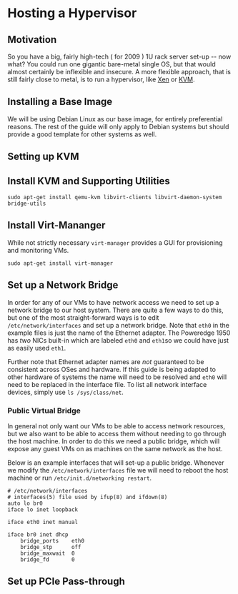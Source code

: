 # Hosting a Hypervisor

## Motivation

So you have a big, fairly high-tech ( for 2009 ) 1U rack server set-up -- now what?
You could run one gigantic bare-metal single OS, but that would almost certainly be
inflexible and insecure. A more flexible approach, that is still fairly close to metal,
is to run a hypervisor, like [Xen](https://www.xenproject.org/) or [KVM](https://www.linux-kvm.org/page/Main_Page).

## Installing a Base Image

We will be using Debian Linux as our base image, for entirely
preferential reasons. The rest of the guide will only apply to Debian systems
but should provide a good template for other systems as well.

## Setting up KVM

## Install KVM and Supporting Utilities

```shell
sudo apt-get install qemu-kvm libvirt-clients libvirt-daemon-system bridge-utils
```

## Install Virt-Mananger

While not strictly necessary `virt-manager` provides a GUI for provisioning and
monitoring VMs.

```shell
sudo apt-get install virt-manager
```

## Set up a Network Bridge

In order for any of our VMs to have network access we need to set up a network bridge
to our host system. There are quite a few ways to do this, but one of the most
straight-forward ways is to edit `/etc/network/interfaces` and set up a network bridge.
Note that `eth0` in the example files is just the name of the Ethernet
adapter. The Poweredge 1950 has *two* NICs built-in which are labeled `eth0` and
`eth1`so we could have just as easily used `eth1`.

Further note that Ethernet adapter names are *not* guaranteed to be consistent across OSes and hardware. If this guide is being adapted to other hardware of systems the name will
need to be resolved and `eth0` will need to be replaced in the interface file.
To list all network interface devices, simply use `ls /sys/class/net`.

### Public Virtual Bridge

In general not only want our VMs to be able to access network resources, but we
also want to be able to access them without needing to go through the host machine.
In order to do this we need a public bridge, which will expose any guest VMs on
as machines on the same network as the host.

Below is an example interfaces that will set-up a public bridge. Whenever we
modify the `/etc/network/interfaces` file we will need to reboot the host machine
or run `/etc/init.d/networking restart`.

``` shell
# /etc/network/interfaces
# interfaces(5) file used by ifup(8) and ifdown(8)
auto lo br0
iface lo inet loopback

iface eth0 inet manual

iface br0 inet dhcp
    bridge_ports    eth0
    bridge_stp      off
    bridge_maxwait  0
    bridge_fd       0
```

## Set up PCIe Pass-through
